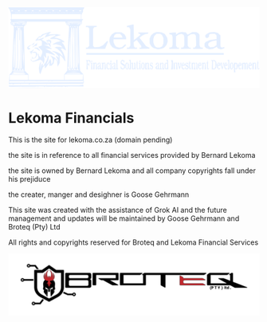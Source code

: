 <img src="https://raw.githubusercontent.com/Goosey-13/lekoma-financials/main/lekoma-logo.png" alt="Lekoma Financial Solutions and Investment Development Logo" class="h-32 w-auto logo-tint">

# Lekoma Financials

This is the site for lekoma.co.za (domain pending)

the site is in reference to all financial services 
provided by Bernard Lekoma

the site is owned by Bernard Lekoma and all company copyrights fall under his prejiduce

the creater, manger and desighner is Goose Gehrmann

This site was created with the assistance of Grok AI and the future management and updates will be maintained by Goose Gehrmann and Broteq (Pty) Ltd

All rights and copyrights reserved for Broteq and Lekoma Financial Services

<img src="https://github.com/Goosey-13/Broteq_Images/blob/main/Logo%20Header.png" alt="Broteq PTY Ltd" class="h-10 w-auto logo-init">

